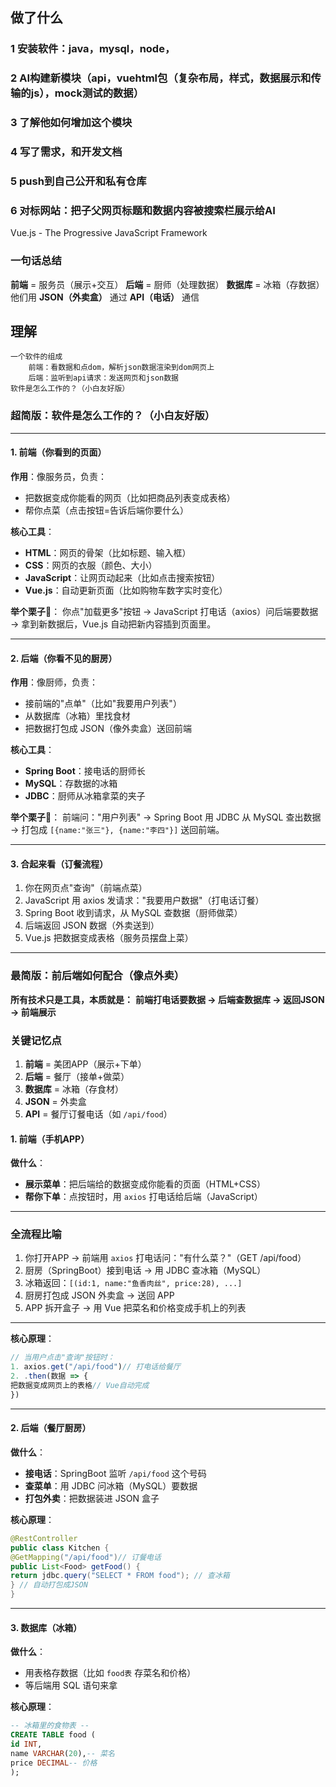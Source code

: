 ## 做了什么
### 1 安装软件：java，mysql，node，
### 2 AI构建新模块（api，vuehtml包（复杂布局，样式，数据展示和传输的js），mock测试的数据）
### 3 了解他如何增加这个模块
### 4 写了需求，和开发文档
### 5 push到自己公开和私有仓库
### 6 对标网站：把子父网页标题和数据内容被搜索栏展示给AI
Vue.js - The Progressive JavaScript Framework


### **一句话总结**
**前端** = 服务员（展示+交互）
**后端** = 厨师（处理数据）
**数据库** = 冰箱（存数据）
他们用 **JSON（外卖盒）** 通过 **API（电话）** 通信

## 理解
    一个软件的组成
        前端：看数据和点dom，解析json数据渲染到dom网页上
        后端：监听到api请求：发送网页和json数据
    软件是怎么工作的？（小白友好版）
### **超简版：软件是怎么工作的？（小白友好版）**

---

#### **1. 前端（你看到的页面）**
**作用**：像服务员，负责：
- 把数据变成你能看的网页（比如把商品列表变成表格）
- 帮你点菜（点击按钮=告诉后端你要什么）

**核心工具**：
- **HTML**：网页的骨架（比如标题、输入框）
- **CSS**：网页的衣服（颜色、大小）
- **JavaScript**：让网页动起来（比如点击搜索按钮）
- **Vue.js**：自动更新页面（比如购物车数字实时变化）

**举个栗子🌰**：
你点"加载更多"按钮 → JavaScript 打电话（axios）问后端要数据 → 拿到新数据后，Vue.js 自动把新内容插到页面里。

---

#### **2. 后端（你看不见的厨房）**
**作用**：像厨师，负责：
- 接前端的"点单"（比如"我要用户列表"）
- 从数据库（冰箱）里找食材
- 把数据打包成 JSON（像外卖盒）送回前端

**核心工具**：
- **Spring Boot**：接电话的厨师长
- **MySQL**：存数据的冰箱
- **JDBC**：厨师从冰箱拿菜的夹子

**举个栗子🌰**：
前端问："用户列表" → Spring Boot 用 JDBC 从 MySQL 查出数据 → 打包成 `[{name:"张三"}, {name:"李四"}]` 送回前端。

---

#### **3. 合起来看（订餐流程）**
1. 你在网页点"查询"（前端点菜）
2. JavaScript 用 axios 发请求："我要用户数据"（打电话订餐）
3. Spring Boot 收到请求，从 MySQL 查数据（厨师做菜）
4. 后端返回 JSON 数据（外卖送到）
5. Vue.js 把数据变成表格（服务员摆盘上菜）

---



### **最简版：前后端如何配合（像点外卖）**

**所有技术只是工具，本质就是：**
**前端打电话要数据 → 后端查数据库 → 返回JSON → 前端展示**

### **关键记忆点**
1. **前端** = 美团APP（展示+下单）
2. **后端** = 餐厅（接单+做菜）
3. **数据库** = 冰箱（存食材）
4. **JSON** = 外卖盒
5. **API** = 餐厅订餐电话（如 `/api/food`）

#### **1. 前端（手机APP）**
**做什么**：
- **展示菜单**：把后端给的数据变成你能看的页面（HTML+CSS）
- **帮你下单**：点按钮时，用 `axios` 打电话给后端（JavaScript）

---

### **全流程比喻**
1. 你打开APP → 前端用 `axios` 打电话问："有什么菜？"（GET /api/food）
2. 厨房（SpringBoot）接到电话 → 用 JDBC 查冰箱（MySQL）
3. 冰箱返回：`[(id:1, name:"鱼香肉丝", price:28), ...]`
4. 厨房打包成 JSON 外卖盒 → 送回 APP
5. APP 拆开盒子 → 用 Vue 把菜名和价格变成手机上的列表

---

**核心原理**：
```javascript
// 当用户点击"查询"按钮时：
1. axios.get("/api/food")// 打电话给餐厅
2. .then(数据 => {
把数据变成网页上的表格// Vue自动完成
})
```

---

#### **2. 后端（餐厅厨房）**
**做什么**：
- **接电话**：SpringBoot 监听 `/api/food` 这个号码
- **查菜单**：用 JDBC 问冰箱（MySQL）要数据
- **打包外卖**：把数据装进 JSON 盒子

**核心原理**：
```java
@RestController
public class Kitchen {
@GetMapping("/api/food")// 订餐电话
public List<Food> getFood() {
return jdbc.query("SELECT * FROM food"); // 查冰箱
} // 自动打包成JSON
}
```

---

#### **3. 数据库（冰箱）**
**做什么**：
- 用表格存数据（比如 `food表` 存菜名和价格）
- 等后端用 SQL 语句来拿

**核心原理**：
```sql
-- 冰箱里的食物表 --
CREATE TABLE food (
id INT,
name VARCHAR(20),-- 菜名
price DECIMAL-- 价格
);
```




